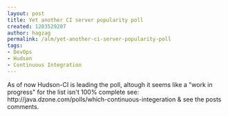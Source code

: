 ```yaml
---
layout: post
title: Yet another CI server popularity poll
created: 1283529207
author: hagzag
permalink: /alm/yet-another-ci-server-popularity-poll
tags:
- DevOps
- Hudson
- Continuous Integration
---
```

<p>As of now Hudson-CI is leading the poll, altough it seems like a &quot;work in progress&quot; for the list isn't 100% complete see: http://java.dzone.com/polls/which-continuous-integeration &amp; see the posts comments.</p>
